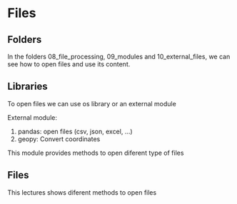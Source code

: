# Files

## Folders

In the folders 08_file_processing, 09_modules and 10_external_files, we can see how to open files and use its content.

## Libraries

To open files we can use os library or an external module

External module:
1. pandas: open files (csv, json, excel, ...)
2. geopy: Convert coordinates

This module provides methods to open diferent type of files

## Files

This lectures shows diferent methods to open files


